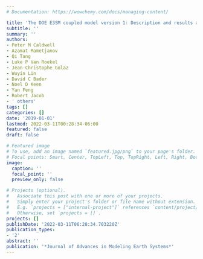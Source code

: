 ```yaml
---
# Documentation: https://wowchemy.com/docs/managing-content/

title: 'The DOE E3SM coupled model version 1: Description and results at high resolution'
subtitle: ''
summary: ''
authors:
- Peter M Caldwell
- Azamat Mametjanov
- Qi Tang
- Luke P Van Roekel
- Jean-Christophe Golaz
- Wuyin Lin
- David C Bader
- Noel D Keen
- Yan Feng
- Robert Jacob
- ' others'
tags: []
categories: []
date: '2019-01-01'
lastmod: 2022-03-11T00:28:34-06:00
featured: false
draft: false

# Featured image
# To use, add an image named `featured.jpg/png` to your page's folder.
# Focal points: Smart, Center, TopLeft, Top, TopRight, Left, Right, BottomLeft, Bottom, BottomRight.
image:
  caption: ''
  focal_point: ''
  preview_only: false

# Projects (optional).
#   Associate this post with one or more of your projects.
#   Simply enter your project's folder or file name without extension.
#   E.g. `projects = ["internal-project"]` references `content/project/deep-learning/index.md`.
#   Otherwise, set `projects = []`.
projects: []
publishDate: '2022-03-11T06:28:34.703220Z'
publication_types:
- '2'
abstract: ''
publication: '*Journal of Advances in Modeling Earth Systems*'
---
```

